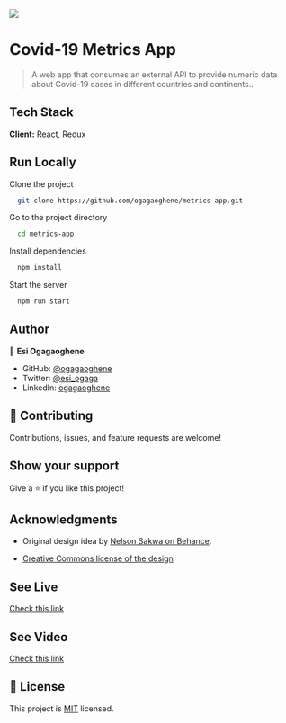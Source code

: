 ![](https://img.shields.io/badge/Microverse-blueviolet)

# Covid-19 Metrics App

> A web app that consumes an external API to provide numeric data about Covid-19 cases in different countries and continents..

## Tech Stack

**Client:** React, Redux

## Run Locally
Clone the project

```bash
  git clone https://github.com/ogagaoghene/metrics-app.git
```
Go to the project directory

```bash
  cd metrics-app
```
Install dependencies

```bash
  npm install
```

Start the server

```bash
  npm run start
```
## Author

👤 **Esi Ogagaoghene**

- GitHub: [@ogagaoghene](https://github.com/ogagaoghene)
- Twitter: [@esi_ogaga](https://twitter.com/esi_ogaga)
- LinkedIn: [ogagaoghene](https://linkedin.com/in/ogagaoghene-esi-7a478647)

## 🤝 Contributing

Contributions, issues, and feature requests are welcome!

## Show your support

Give a ⭐️ if you like this project!

## Acknowledgments

- Original design idea by [Nelson Sakwa on Behance](https://www.behance.net/sakwadesignstudio).

- [Creative Commons license of the design](https://creativecommons.org/licenses/by-nc/4.0/) 

## See Live

[Check this link](https://ogagaoghene-metrics-app.netlify.app/)

## See Video

[Check this link](https://www.loom.com/share/3a497618c1744460beab392cce23b88f)

## 📝 License

This project is [MIT](./LICENCE) licensed.








